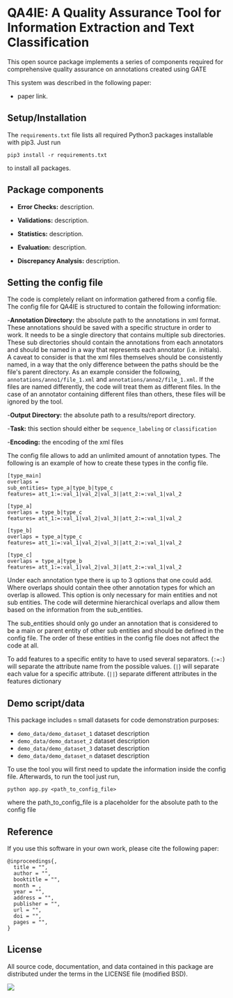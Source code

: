 # QA4IE: A Quality Assurance Tool for Information Extraction and Text Classification

This open source package implements a series of components required for comprehensive quality assurance on annotations created using GATE

This system was described in the following paper:

+ paper link.

## Setup/Installation

The `requirements.txt` file lists all required Python3 packages installable with pip3. Just run
```
pip3 install -r requirements.txt
```
to install all packages.

## Package components

- **Error Checks:** description.

- **Validations:** description.

- **Statistics:** description.
 
- **Evaluation:** description.

- **Discrepancy Analysis:** description.

  
 ## Setting the config file
 
 The code is completely reliant on information gathered from a config file. The config file for QA4IE is structured to contain the following information:
 
 -**Annotation Directory:** the absolute path to the annotations in xml format. These annotations should be saved with a specific structure in order to work. It needs to be a single directory that contains multiple sub directories. These sub directories should contain the annotations from each annotators and should be named in a way that represents each annotator (i.e. initials). A caveat to consider is that the xml files themselves should be consistently named, in a way that the only difference between the paths should be the file's parent directory. As an example consider the following, `annotations/anno1/file_1.xml` and `annotations/anno2/file_1.xml`. If the files are named differently, the code will treat them as different files. In the case of an annotator containing different files than others, these files will be ignored by the tool. 
 
-**Output Directory:** the absolute path to a results/report directory.
 
-**Task:** this section should either be `sequence_labeling` or `classification`
  
-**Encoding:** the encoding of the xml files
 
 The config file allows to add an unlimited amount of annotation types. The following is an example of how to create these types in the config file.
 
 ```
 [type_main]
 overlaps =
 sub_entities= type_a|type_b|type_c
 features= att_1:=:val_1|val_2|val_3||att_2:=:val_1|val_2
 
 [type_a]
 overlaps = type_b|type_c
 features= att_1:=:val_1|val_2|val_3||att_2:=:val_1|val_2
 
 [type_b]
 overlaps = type_a|type_c
 features= att_1:=:val_1|val_2|val_3||att_2:=:val_1|val_2

 [type_c]
 overlaps = type_a|type_b
 features= att_1:=:val_1|val_2|val_3||att_2:=:val_1|val_2
 ```
Under each annotation type there is up to 3 options that one could add. Where overlaps should contain thee other annotation types for which an overlap is allowed. This option is only necessary for main entities and not sub entities. The code will determine hierarchical overlaps and allow them based on the information from the sub_entities. 

The sub_entities should only go under an annotation that is considered to be a main or parent entity of other sub entities and should be defined in the config file. The order of these entities in the config file does not affect the code at all. 

To add features to a specific entity to have to used several separators. (`:=:`) will separate the attribute name from the possible values. (`|`) will separate each value for a specific attribute. (`||`) separate different attributes in the features dictionary

## Demo script/data

This package includes `n` small datasets for code demonstration purposes:

- ```demo_data/demo_dataset_1``` dataset description
- ```demo_data/demo_dataset_2``` dataset description
- ```demo_data/demo_dataset_3``` dataset description
- ```demo_data/demo_dataset_n``` dataset description

To use the tool you will first need to update the information inside the config file. Afterwards, to run the tool just run,
```
python app.py <path_to_config_file>
```
where the path_to_config_file is a placeholder for the absolute path to the config file

## Reference

If you use this software in your own work, please cite the following paper:
```
@inproceedings{,
  title = "",
  author = "",
  booktitle = "",
  month = ,
  year = "",
  address = "",
  publisher = "",
  url = "",
  doi = "",
  pages = "",
}
```

## License

All source code, documentation, and data contained in this package are distributed under the terms in the LICENSE file (modified BSD).

<img src="https://clinicalcenter.nih.gov/themes/internet/images/NIH_CC_logo.png"/>
